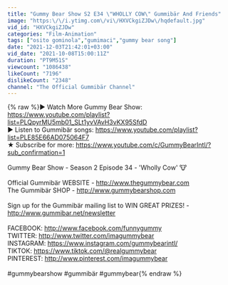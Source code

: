 ```yaml
---
title: "Gummy Bear Show S2 E34 \"WHOLLY COW\" Gummibär And Friends"
image: "https:\/\/i.ytimg.com\/vi\/HXVCkgiZJDw\/hqdefault.jpg"
vid_id: "HXVCkgiZJDw"
categories: "Film-Animation"
tags: ["osito gominola","gumimaci","gummy bear song"]
date: "2021-12-03T21:42:01+03:00"
vid_date: "2021-10-08T15:00:11Z"
duration: "PT9M51S"
viewcount: "1086438"
likeCount: "7196"
dislikeCount: "2348"
channel: "The Official Gummibär Channel"
---
```

{% raw %}► Watch More Gummy Bear Show: <a rel="nofollow" target="blank" href="https://www.youtube.com/playlist?list=PLQpyrMU5mb01_SLt1yvVAvH3vKX95SfdD">https://www.youtube.com/playlist?list=PLQpyrMU5mb01_SLt1yvVAvH3vKX95SfdD</a><br />► Listen to Gummibär songs: <a rel="nofollow" target="blank" href="https://www.youtube.com/playlist?list=PLE85E66AD075064F7">https://www.youtube.com/playlist?list=PLE85E66AD075064F7</a><br />★ Subscribe for more: <a rel="nofollow" target="blank" href="https://www.youtube.com/c/GummyBearIntl/?sub_confirmation=1">https://www.youtube.com/c/GummyBearIntl/?sub_confirmation=1</a><br /><br />Gummy Bear Show - Season 2 Episode 34 - 'Wholly Cow' 🐮<br /><br />Official Gummibär WEBSITE -  <a rel="nofollow" target="blank" href="http://www.thegummybear.com">http://www.thegummybear.com</a><br />The Gummibär SHOP -  <a rel="nofollow" target="blank" href="http://www.gummybearshop.com">http://www.gummybearshop.com</a><br /><br />Sign up for the Gummibär mailing list to WIN GREAT PRIZES! - <a rel="nofollow" target="blank" href="http://www.gummibar.net/newsletter">http://www.gummibar.net/newsletter</a><br /><br />FACEBOOK: <a rel="nofollow" target="blank" href="http://www.facebook.com/funnygummy">http://www.facebook.com/funnygummy</a><br />TWITTER: <a rel="nofollow" target="blank" href="http://www.twitter.com/imagummybear">http://www.twitter.com/imagummybear</a><br />INSTAGRAM: <a rel="nofollow" target="blank" href="https://www.instagram.com/gummybearintl/">https://www.instagram.com/gummybearintl/</a><br />TIKTOK: <a rel="nofollow" target="blank" href="https://www.tiktok.com/@realgummybear">https://www.tiktok.com/@realgummybear</a><br />PINTEREST: <a rel="nofollow" target="blank" href="http://www.pinterest.com/imagummybear">http://www.pinterest.com/imagummybear</a><br /><br />#gummybearshow #gummibär #gummybear{% endraw %}
